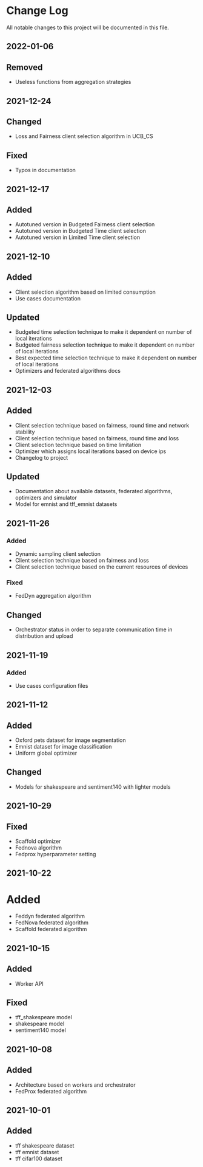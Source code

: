 
# Change Log
All notable changes to this project will be documented in this file.

## 2022-01-06

## Removed
- Useless functions from aggregation strategies

## 2021-12-24

## Changed
- Loss and Fairness client selection algorithm in UCB_CS

## Fixed
- Typos in documentation

## 2021-12-17

## Added
- Autotuned version in Budgeted Fairness client selection
- Autotuned version in Budgeted Time client selection
- Autotuned version in Limited Time client selection

## 2021-12-10

## Added
- Client selection algorithm based on limited consumption
- Use cases documentation

## Updated
- Budgeted time selection technique to make it dependent on number of local iterations
- Budgeted fairness selection technique to make it dependent on number of local iterations
- Best expected time selection technique to make it dependent on number of local iterations
- Optimizers and federated algorithms docs 

## 2021-12-03

## Added
- Client selection technique based on fairness, round time and network stability
- Client selection technique based on fairness, round time and loss
- Client selection technique based on time limitation
- Optimizer which assigns local iterations based on device ips
- Changelog to project

## Updated
- Documentation about available datasets, federated algorithms, optimizers and simulator
- Model for emnist and tff_emnist datasets
 
## 2021-11-26
 
### Added
- Dynamic sampling client selection
- Client selection technique based on fairness and loss
- Client selection technique based on the current resources of devices
 
### Fixed
- FedDyn aggregation algorithm

## Changed
- Orchestrator status in order to separate communication time in distribution and upload

## 2021-11-19
 
### Added
- Use cases configuration files

## 2021-11-12

## Added
- Oxford pets dataset for image segmentation
- Emnist dataset for image classification
- Uniform global optimizer

## Changed
- Models for shakespeare and sentiment140 with lighter models

## 2021-10-29

## Fixed
- Scaffold optimizer
- Fednova algorithm
- Fedprox hyperparameter setting

## 2021-10-22

# Added
- Feddyn federated algorithm
- FedNova federated algorithm
- Scaffold federated algorithm

## 2021-10-15

## Added
- Worker API

## Fixed
- tff_shakespeare model
- shakespeare model
- sentiment140 model

## 2021-10-08

## Added
- Architecture based on workers and orchestrator
- FedProx federated algorithm

## 2021-10-01

## Added
- tff shakespeare dataset
- tff emnist dataset
- tff cifar100 dataset
